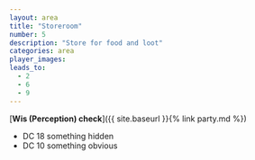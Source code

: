 ```yaml
---
layout: area
title: "Storeroom"
number: 5
description: "Store for food and loot"
categories: area
player_images:
leads_to:
  - 2
  - 6
  - 9
---
```



[**Wis (Perception) check**]({{ site.baseurl }}{% link party.md %})
* DC 18 something hidden
* DC 10 something obvious

